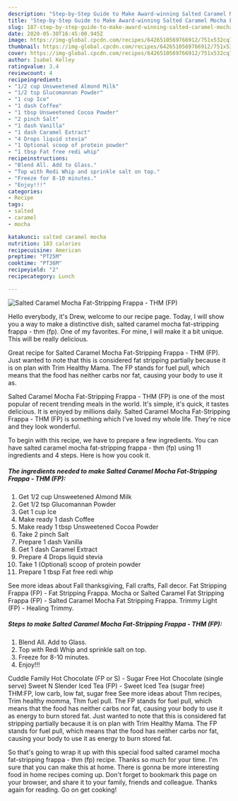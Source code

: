 ```yaml
---
description: "Step-by-Step Guide to Make Award-winning Salted Caramel Mocha Fat-Stripping Frappa - THM (FP)"
title: "Step-by-Step Guide to Make Award-winning Salted Caramel Mocha Fat-Stripping Frappa - THM (FP)"
slug: 187-step-by-step-guide-to-make-award-winning-salted-caramel-mocha-fat-stripping-frappa-thm-fp
date: 2020-05-30T16:45:00.945Z
image: https://img-global.cpcdn.com/recipes/6426510569766912/751x532cq70/salted-caramel-mocha-fat-stripping-frappa-thm-fp-recipe-main-photo.jpg
thumbnail: https://img-global.cpcdn.com/recipes/6426510569766912/751x532cq70/salted-caramel-mocha-fat-stripping-frappa-thm-fp-recipe-main-photo.jpg
cover: https://img-global.cpcdn.com/recipes/6426510569766912/751x532cq70/salted-caramel-mocha-fat-stripping-frappa-thm-fp-recipe-main-photo.jpg
author: Isabel Kelley
ratingvalue: 3.4
reviewcount: 4
recipeingredient:
- "1/2 cup Unsweetened Almond Milk"
- "1/2 tsp Glucomannan Powder"
- "1 cup Ice"
- "1 dash Coffee"
- "1 tbsp Unsweetened Cocoa Powder"
- "2 pinch Salt"
- "1 dash Vanilla"
- "1 dash Caramel Extract"
- "4 Drops liquid stevia"
- "1 Optional scoop of protein powder"
- "1 tbsp Fat free redi whip"
recipeinstructions:
- "Blend All. Add to Glass."
- "Top with Redi Whip and sprinkle salt on top."
- "Freeze for 8-10 minutes."
- "Enjoy!!!"
categories:
- Recipe
tags:
- salted
- caramel
- mocha

katakunci: salted caramel mocha 
nutrition: 183 calories
recipecuisine: American
preptime: "PT25M"
cooktime: "PT36M"
recipeyield: "2"
recipecategory: Lunch

---
```



![Salted Caramel Mocha Fat-Stripping Frappa - THM (FP)](https://img-global.cpcdn.com/recipes/6426510569766912/751x532cq70/salted-caramel-mocha-fat-stripping-frappa-thm-fp-recipe-main-photo.jpg)

Hello everybody, it's Drew, welcome to our recipe page. Today, I will show you a way to make a distinctive dish, salted caramel mocha fat-stripping frappa - thm (fp). One of my favorites. For mine, I will make it a bit unique. This will be really delicious.

Great recipe for Salted Caramel Mocha Fat-Stripping Frappa - THM (FP). Just wanted to note that this is considered fat stripping partially because it is on plan with Trim Healthy Mama. The FP stands for fuel pull, which means that the food has neither carbs nor fat, causing your body to use it as.

Salted Caramel Mocha Fat-Stripping Frappa - THM (FP) is one of the most popular of recent trending meals in the world. It's simple, it's quick, it tastes delicious. It is enjoyed by millions daily. Salted Caramel Mocha Fat-Stripping Frappa - THM (FP) is something which I've loved my whole life. They're nice and they look wonderful.


To begin with this recipe, we have to prepare a few ingredients. You can have salted caramel mocha fat-stripping frappa - thm (fp) using 11 ingredients and 4 steps. Here is how you cook it.

<!--inarticleads1-->

##### The ingredients needed to make Salted Caramel Mocha Fat-Stripping Frappa - THM (FP):

1. Get 1/2 cup Unsweetened Almond Milk
1. Get 1/2 tsp Glucomannan Powder
1. Get 1 cup Ice
1. Make ready 1 dash Coffee
1. Make ready 1 tbsp Unsweetened Cocoa Powder
1. Take 2 pinch Salt
1. Prepare 1 dash Vanilla
1. Get 1 dash Caramel Extract
1. Prepare 4 Drops liquid stevia
1. Take 1 (Optional) scoop of protein powder
1. Prepare 1 tbsp Fat free redi whip


See more ideas about Fall thanksgiving, Fall crafts, Fall decor. Fat Stripping Frappa (FP) - Fat Stripping Frappa. Mocha or Salted Caramel Fat Stripping Frappa (FP) - Salted Caramel Mocha Fat Stripping Frappa. Trimmy Light (FP) - Healing Trimmy. 

<!--inarticleads2-->

##### Steps to make Salted Caramel Mocha Fat-Stripping Frappa - THM (FP):

1. Blend All. Add to Glass.
1. Top with Redi Whip and sprinkle salt on top.
1. Freeze for 8-10 minutes.
1. Enjoy!!!


Cuddle Family Hot Chocolate (FP or S) - Sugar Free Hot Chocolate (single serve) Sweet N Slender Iced Tea (FP) - Sweet Iced Tea (sugar free) THM:FP, low carb, low fat, sugar free See more ideas about Thm recipes, Trim healthy momma, Thm fuel pull. The FP stands for fuel pull, which means that the food has neither carbs nor fat, causing your body to use it as energy to burn stored fat. Just wanted to note that this is considered fat stripping partially because it is on plan with Trim Healthy Mama. The FP stands for fuel pull, which means that the food has neither carbs nor fat, causing your body to use it as energy to burn stored fat. 

So that's going to wrap it up with this special food salted caramel mocha fat-stripping frappa - thm (fp) recipe. Thanks so much for your time. I'm sure that you can make this at home. There is gonna be more interesting food in home recipes coming up. Don't forget to bookmark this page on your browser, and share it to your family, friends and colleague. Thanks again for reading. Go on get cooking!
